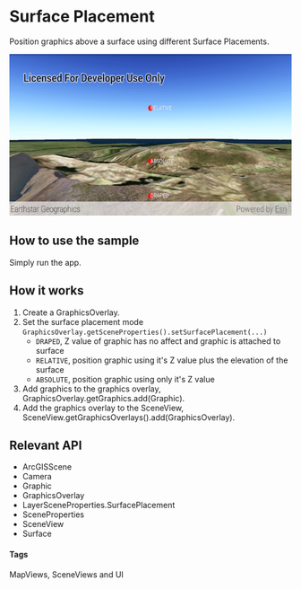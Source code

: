 # Surface Placement
Position graphics above a surface using different Surface Placements.

![Elevation Mode App](surface-placement.png)

## How to use the sample
Simply run the app.

## How it works
1. Create a GraphicsOverlay.
2. Set the surface placement mode `GraphicsOverlay.getSceneProperties().setSurfacePlacement(...)`
	- `DRAPED`, Z value of graphic has no affect and graphic is attached to surface
	- `RELATIVE`, position graphic using it's Z value plus the elevation of the surface
	- `ABSOLUTE`, position graphic using only it's Z value
3. Add graphics to the graphics overlay, GraphicsOverlay.getGraphics.add(Graphic).
4. Add the graphics overlay to the SceneView, SceneView.getGraphicsOverlays().add(GraphicsOverlay).

## Relevant API
* ArcGISScene
* Camera
* Graphic
* GraphicsOverlay
* LayerSceneProperties.SurfacePlacement
* SceneProperties
* SceneView
* Surface

#### Tags
MapViews, SceneViews and UI